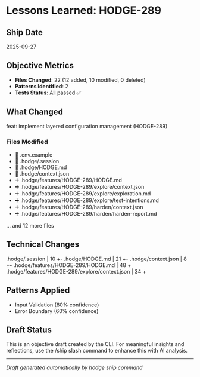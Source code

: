 # Lessons Learned: HODGE-289

## Ship Date
2025-09-27

## Objective Metrics
- **Files Changed**: 22 (12 added, 10 modified, 0 deleted)
- **Patterns Identified**: 2
- **Tests Status**: All passed ✅

## What Changed
feat: implement layered configuration management (HODGE-289)

### Files Modified
- 📝 .env.example
- 📝 .hodge/.session
- 📝 .hodge/HODGE.md
- 📝 .hodge/context.json
- ➕ .hodge/features/HODGE-289/HODGE.md
- ➕ .hodge/features/HODGE-289/explore/context.json
- ➕ .hodge/features/HODGE-289/explore/exploration.md
- ➕ .hodge/features/HODGE-289/explore/test-intentions.md
- ➕ .hodge/features/HODGE-289/harden/context.json
- ➕ .hodge/features/HODGE-289/harden/harden-report.md

... and 12 more files

## Technical Changes
 .hodge/.session                                    |   10 +-
 .hodge/HODGE.md                                    |   21 +-
 .hodge/context.json                                |    8 +-
 .hodge/features/HODGE-289/HODGE.md                 |   48 +
 .hodge/features/HODGE-289/explore/context.json     |   34 +

## Patterns Applied
- Input Validation (80% confidence)
- Error Boundary (60% confidence)

## Draft Status
This is an objective draft created by the CLI. For meaningful insights and reflections, use the /ship slash command to enhance this with AI analysis.

---
*Draft generated automatically by hodge ship command*